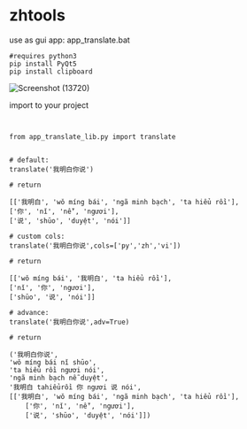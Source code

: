 # zhtools


use as gui app: app_translate.bat

```
#requires python3
pip install PyQt5
pip install clipboard
```

![Screenshot (13720)](https://user-images.githubusercontent.com/129648042/229337233-4d09eb35-3fd4-43de-9fda-a86262dbd2e8.png)


import to your project

```


from app_translate_lib.py import translate


# default:
translate('我明白你说')

# return

[['我明白', 'wǒ míng bái', 'ngã minh bạch', 'ta hiểu rồi'],
['你', 'nǐ', 'nễ', 'ngươi'],
['说', 'shūo', 'duyệt', 'nói']]

# custom cols:
translate('我明白你说',cols=['py','zh','vi'])

# return

[['wǒ míng bái', '我明白', 'ta hiểu rồi'],
['nǐ', '你', 'ngươi'],
['shūo', '说', 'nói']]

# advance:
translate('我明白你说',adv=True)

# return

('我明白你说',
'wǒ míng bái nǐ shūo',
'ta hiểu rồi ngươi nói',
'ngã minh bạch nễ duyệt',
'我明白 tahiểurồi 你 ngươi 说 nói',
[['我明白', 'wǒ míng bái', 'ngã minh bạch', 'ta hiểu rồi'],
    ['你', 'nǐ', 'nễ', 'ngươi'],
    ['说', 'shūo', 'duyệt', 'nói']])
```
